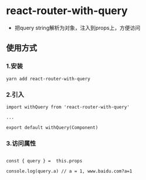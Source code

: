 # react-router-with-query

- 把query string解析为对象，注入到props上，方便访问

## 使用方式

### 1.安装

```
yarn add react-router-with-query

```

### 2.引入

```
import withQuery from 'react-router-with-query'

...

export default withQuery(Component)
```

### 3.访问属性

```

const { query } =  this.props

console.log(query.a) // a = 1, www.baidu.com?a=1

```
